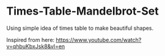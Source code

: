 # Times-Table-Mandelbrot-Set

Using simple idea of times table to make beautiful shapes.

Inspired from here: https://www.youtube.com/watch?v=qhbuKbxJsk8&vl=en
